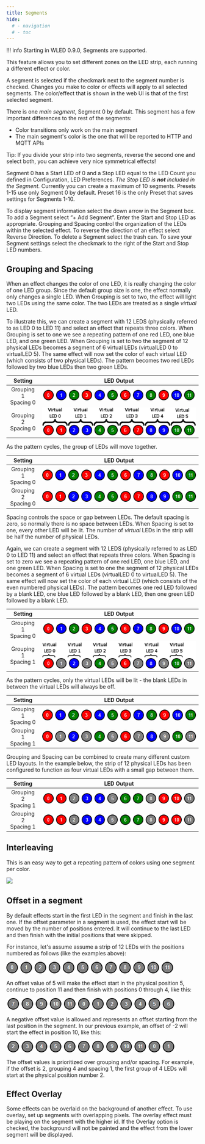 ```yaml
---
title: Segments
hide:
  # - navigation
  # - toc
---
```


!!! info
    Starting in WLED 0.9.0, Segments are supported.

This feature allows you to set different zones on the LED strip, each running a different effect or color.

A segment is selected if the checkmark next to the segment number is checked. Changes you make to color or effects will apply to all selected segments. The color/effect that is shown in the web UI is that of the first selected segment.

There is one _main segment_, Segment 0 by default. This segment has a few important differences to the rest of the segments:

- Color transitions only work on the main segment
- The main segment's color is the one that will be reported to HTTP and MQTT APIs

Tip: If you divide your strip into two segments, reverse the second one and select both, you can achieve very nice symmetrical effects!

Segment 0 has a Start LED of 0 and a Stop LED equal to the LED Count you defined in Configuration, LED Preferences. _The Stop LED is **not** included in the Segment._ Currently you can create a maximum of 10 segments.  Presets 1-15 use only Segment 0 by default.  Preset 16 is the only Preset that saves settings for Segments 1-10.

To display segment information select the down arrow in the Segment box.  To add a Segment select “+ Add Segment”.  Enter the Start and Stop LED as appropriate.  Grouping and Spacing control the organization of the LEDs within the selected effect.  To reverse the direction of an effect select Reverse Direction.  To delete a Segment select the trash can.  To save your Segment settings select the checkmark to the right of the Start and Stop LED numbers.

## Grouping and Spacing
When an effect changes the color of one LED, it is really changing the color of one LED group. Since the default group size is one, the effect normally only changes a single LED. When Grouping is set to two, the effect will light two LEDs using the same color. The two LEDs are treated as a single _virtual_ LED. 

To illustrate this, we can create a segment with 12 LEDS (physically referred to as LED 0 to LED 11) and select an effect that repeats three colors. When Grouping is set to one we see a repeating pattern of one red LED, one blue LED, and one green LED. When Grouping is set to two the segment of 12 physical LEDs becomes a segment of 6 virtual LEDs (virtualLED 0 to virtualLED 5). The same effect will now set the color of each virtual LED (which consists of two physical LEDs). The pattern becomes two red LEDs followed by two blue LEDs then two green LEDs.

|Setting|LED Output|
| :---: | --- |
|Grouping 1<br /> Spacing 0| ![](https://github.com/twlare/WLEDDocs/raw/master/G1S0A.png) |
|Grouping 2<br /> Spacing 0| ![](https://github.com/twlare/WLEDDocs/raw/master/G2S0Virtual.png) |

As the pattern cycles, the group of LEDs will move together.

|Setting|LED Output|
| :---: | --- |
|Grouping 1<br /> Spacing 0| ![](https://github.com/twlare/WLEDDocs/raw/master/G1S0Cycle.gif) |
|Grouping 2<br /> Spacing 0| ![](https://github.com/twlare/WLEDDocs/raw/master/G2S0Cycle.gif) |

Spacing controls the space or gap between LEDs. The default spacing is zero, so normally there is no space between LEDs. When Spacing is set to one, every other LED will be lit. The number of _virtual_ LEDs in the strip will be half the number of physical LEDs.

Again, we can create a segment with 12 LEDS (physically referred to as LED 0 to LED 11) and select an effect that repeats three colors. When Spacing is set to zero we see a repeating pattern of one red LED, one blue LED, and one green LED. When Spacing is set to one the segment of 12 physical LEDs becomes a segment of 6 virtual LEDs (virtualLED 0 to virtualLED 5). The same effect will now set the color of each virtual LED (which consists of the even numbered physical LEDs). The pattern becomes one red LED followed by a blank LED, one blue LED followed by a blank LED, then one green LED followed by a blank LED.

|Setting|LED Output|
| :---: | --- |
|Grouping 1<br /> Spacing 0| ![](https://github.com/twlare/WLEDDocs/raw/master/G1S0A.png) |
|Grouping 1<br /> Spacing 1| ![](https://github.com/twlare/WLEDDocs/raw/master/G1S1Virtual.png) |

As the pattern cycles, only the virtual LEDs will be lit - the blank LEDs in between the virtual LEDs will always be off.

|Setting|LED Output|
| :---: | --- |
|Grouping 1<br /> Spacing 0| ![](https://github.com/twlare/WLEDDocs/raw/master/G1S0Cycle.gif) |
|Grouping 1<br /> Spacing 1| ![](https://github.com/twlare/WLEDDocs/raw/master/G1S1Cycle.gif) |

Grouping and Spacing can be combined to create many different custom LED layouts. In the example below, the strip of 12 physical LEDs has been configured to function as four virtual LEDs with a small gap between them.

|Setting|LED Output|
| :---: | --- |
|Grouping 2<br /> Spacing 1| ![](https://github.com/twlare/WLEDDocs/raw/master/G2S1A.png) |
|Grouping 2<br /> Spacing 1| ![](https://github.com/twlare/WLEDDocs/raw/master/G2S1Cycle.gif) |

## Interleaving
This is an easy way to get a repeating pattern of colors using one segment per color.

![](https://i.ibb.co/7Ntw68B/interleave.png)

## Offset in a segment
By default effects start in the first LED in the segment and finish in the last one. If the offset parameter in a segment is used, the effect start will be moved by the number of positions entered. It will continue to the last LED and then finish with the initial positions that were skipped.

For instance, let's assume assume a strip of 12 LEDs with the positions numbered as follows (like the examples above):

![](https://github.com/twlare/WLEDDocs/raw/master/LEDS12.png)

An offset value of 5 will make the effect start in the physical position 5, continue to position 11 and then finish with positions 0 through 4, like this:

![](https://github.com/twlare/WLEDDocs/raw/master/LED7to6.png)

A negative offset value is allowed and represents an offset starting from the last position in the segment. In our previous example, an offset of -2 will start the effect in position 10, like this:

![](https://github.com/twlare/WLEDDocs/raw/master/LED2to1.png)

The offset values is prioritized over grouping and/or spacing. For example, if the offset is 2, grouping 4 and spacing 1, the first group of 4 LEDs will start at the physical position number 2.

## Effect Overlay
Some effects can be overlaid on the background of another effect. To use overlay, set up
segments with overlapping pixels. The overlay effect must be playing on the segment with the higher id. 
If the Overlay option is checked, the background will not be painted and the effect
from the lower segment will be displayed.
